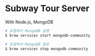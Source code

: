 # Subway Tour Server

With Node.js, MongoDB

```bash
# 로컬에서 MongoDB 실행
$ brew services start mongodb-community

# 로컬에서 MongoDB 종료
$ brew services stop mongodb-community
```
